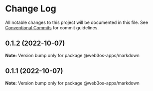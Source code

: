 # Change Log

All notable changes to this project will be documented in this file.
See [Conventional Commits](https://conventionalcommits.org) for commit guidelines.

## 0.1.2 (2022-10-07)

**Note:** Version bump only for package @web3os-apps/markdown





## 0.1.1 (2022-10-07)

**Note:** Version bump only for package @web3os-apps/markdown
